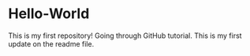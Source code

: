 # Hello-World
This is my first repository! Going through GitHub tutorial.
This is my first update on the readme file.
